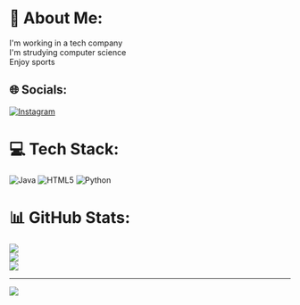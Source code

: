# 💫 About Me:
I'm working in a tech company<br>I'm strudying computer science<br>Enjoy sports<br>


## 🌐 Socials:
[![Instagram](https://img.shields.io/badge/Instagram-%23E4405F.svg?logo=Instagram&logoColor=white)](https://instagram.com/luisp_cf) 

# 💻 Tech Stack:
![Java](https://img.shields.io/badge/java-%23ED8B00.svg?style=for-the-badge&logo=java&logoColor=white) ![HTML5](https://img.shields.io/badge/html5-%23E34F26.svg?style=for-the-badge&logo=html5&logoColor=white) ![Python](https://img.shields.io/badge/python-3670A0?style=for-the-badge&logo=python&logoColor=ffdd54)
# 📊 GitHub Stats:
![](https://github-readme-stats.vercel.app/api?username=bioqu&theme=dark&hide_border=false&include_all_commits=false&count_private=false)<br/>
![](https://github-readme-streak-stats.herokuapp.com/?user=bioqu&theme=dark&hide_border=false)<br/>
![](https://github-readme-stats.vercel.app/api/top-langs/?username=bioqu&theme=dark&hide_border=false&include_all_commits=false&count_private=false&layout=compact)

---
[![](https://visitcount.itsvg.in/api?id=bioqu&icon=0&color=0)](https://visitcount.itsvg.in)

<!-- Proudly created with GPRM ( https://gprm.itsvg.in ) -->
